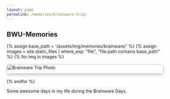 ```yaml
---
layout: page
permalink: /memories/brainware-trip/
---
```


<h2>BWU-Memories</h2>

<div class="gallery">
  {% assign base_path = '/assets/img/memories/brainware/' %}
  {% assign images = site.static_files | where_exp: "file", "file.path contains base_path" %}
  {% for img in images %}
    <img src="{{ img.path | relative_url }}" alt="Brainware Trip Photo" style="max-width:100%; margin-bottom:10px;">
  {% endfor %}
</div>

<p>Some awesome days in my life during the Brainware Days.</p>

<style>
.gallery {
  display: grid;
  grid-template-columns: repeat(auto-fit, minmax(250px, 1fr));
  gap: 1rem;
}
.gallery img {
  width: 100%;
  border-radius: 8px;
  object-fit: cover;
  box-shadow: 0 4px 10px rgba(0,0,0,0.2);
  transition: transform 0.2s ease-in-out;
}
.gallery img:hover {
  transform: scale(1.05);
}
</style>
